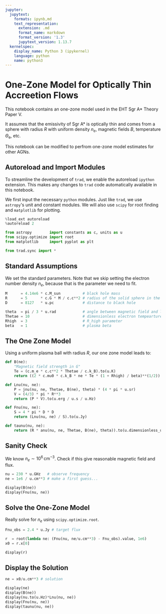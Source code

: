 ```yaml
---
jupyter:
  jupytext:
    formats: ipynb,md
    text_representation:
      extension: .md
      format_name: markdown
      format_version: '1.3'
      jupytext_version: 1.13.7
  kernelspec:
    display_name: Python 3 (ipykernel)
    language: python
    name: python3
---
```


# One-Zone Model for Optically Thin Accreetion Flows

This notebook contains an one-zone model used in the EHT Sgr A* Theory Paper V.

It assumes that the emissivity of Sgr A* is optically thin and comes from a sphere with radius $R$ with uniform density $n_e$, magnetic fields $B$, temperature $\Theta_\mathrm{e}$, etc.

This notebook can be modified to perfrom one-zone model estimates for other AGNs.


## Autoreload and Import Modules

To streamline the development of `trad`, we enable the autoreload `ipython` extension.
This makes any changes to `trad` code automatically available in this notebook. 

We first input the necessary `python` modules.  Just like `trad`, we use `astropy`'s unit and constant modules.
We will also use `scipy` for root finding and `matplotlib` for plotting.

```python
%load_ext autoreload
%autoreload 2

from astropy        import constants as c, units as u
from scipy.optimize import root
from matplotlib     import pyplot as plt

from trad.sync import *
```

## Standard Assumptions

We set the standard parameters.
Note that we skip setting the electron number density $n_e$, because that is the parameter we need to fit.

```python
M      = 4.14e6 * c.M_sun          # black hole mass
R      = 5      * c.G * M / c.c**2 # radius of the solid sphere in the one-zone model 
D      = 8127   * u.pc             # distance to black hole

theta  = pi / 3 * u.rad            # angle between magnetic field and line of sight
Thetae = 10                        # dimensionless electron tempearture
Rhigh  = 3                         # R_high parameter
beta   = 1                         # plasma beta
```

## The One Zone Model

Using a uniform plasma ball with radius $R$, our one zone model leads to:

```python
def B(ne):
    "Magnetic field strength in G"
    Te = (c.m_e * c.c**2 * Thetae / c.k_B).to(u.K)
    return ((2 * c.mu0 * c.k_B * ne * Te * (1 + Rhigh) / beta)**(1/2)).to(u.G)

def Lnu(nu, ne):
    P = jnu(nu, ne, Thetae, B(ne), theta) * (4 * pi * u.sr)
    V = (4/3) * pi * R**3
    return (P * V).to(u.erg / u.s / u.Hz)

def Fnu(nu, ne):
    S = 4 * pi * D * D
    return (Lnu(nu, ne) / S).to(u.Jy)

def taunu(nu, ne):
    return (R * anu(nu, ne, Thetae, B(ne), theta)).to(u.dimensionless_unscaled)
```

## Sanity Check

We know $n_e \sim 10^6\,\mathrm{cm}^{-3}$.
Check if this give reasonable magnetic field and flux.

```python
nu = 230 * u.GHz   # observe frequency
ne = 1e6 / u.cm**3 # make a first guess...

display(B(ne))
display(Fnu(nu, ne))
```

## Solve the One-Zone Model

Really solve for $n_e$ using `scipy.optimize.root`.

```python
Fnu_obs = 2.4 * u.Jy # target flux

r  = root(lambda ne: (Fnu(nu, ne/u.cm**3) - Fnu_obs).value, 1e6)
x0 = r.x[0]

display(r)
```

## Display the Solution

```python
ne = x0/u.cm**3 # solution

display(ne)
display(B(ne))
display(nu.to(u.Hz)*Lnu(nu, ne))
display(Fnu(nu, ne))
display(taunu(nu, ne))
```
